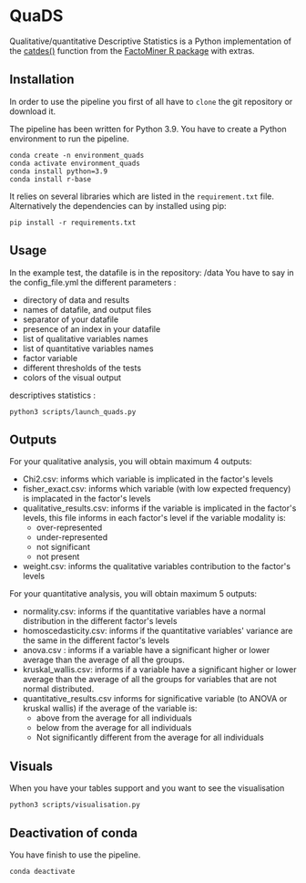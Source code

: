 # QuaDS

Qualitative/quantitative Descriptive Statistics is a Python implementation of the [catdes()](http://factominer.free.fr/factomethods/description-des-modalites.html) function from the [FactoMiner R package](http://factominer.free.fr) with extras.

## Installation
In order to use the pipeline you first of all have to `clone` the git
repository or download it.

The pipeline has been written for Python 3.9. 
You have to create a Python environment to run the pipeline.

    conda create -n environment_quads
    conda activate environment_quads
    conda install python=3.9
    conda install r-base

It relies on several libraries which are listed in the `requirement.txt` file.
Alternatively the dependencies can by installed using pip:

    pip install -r requirements.txt

## Usage
In the example test, the datafile is in the repository: /data
You have to say in the config_file.yml the different parameters :
  - directory of data and results
  - names of datafile, and output files
  - separator of your datafile
  - presence of an index in your datafile
  - list of qualitative variables names
  - list of quantitative variables names
  - factor variable
  - different thresholds of the tests
  - colors of the visual output

descriptives statistics :

    python3 scripts/launch_quads.py

## Outputs 
For your qualitative analysis, you will obtain maximum 4 outputs:
  - Chi2.csv: informs which variable is implicated in the factor's levels
  - fisher_exact.csv: informs which variable (with low expected frequency) is implacated in the factor's levels  
  - qualitative_results.csv: informs if the variable is implicated in the factor's levels, this file informs in each factor's level if the variable modality is:
    - over-represented
    - under-represented
    - not significant
    - not present
  - weight.csv: informs the qualitative variables contribution to the factor's levels
  
For your quantitative analysis, you will obtain maximum 5 outputs: 
  - normality.csv: informs if the quantitative variables have a normal distribution in the different factor's levels 
  - homoscedasticity.csv: informs if the quantitative variables' variance are the same in the different factor's levels 
  - anova.csv : informs if a variable have a significant higher or lower average than the average of all the groups.
  - kruskal_wallis.csv: informs if a variable have a significant higher or lower average than the average of all the groups for variables that are not normal distributed.
  - quantitative_results.csv informs for significative variable (to ANOVA or kruskal wallis) if the average of the variable is:
    - above from the average for all individuals
    - below from the average for all individuals
    - Not significantly different from the average for all individuals


## Visuals
When you have your tables support and you want to see the visualisation

    python3 scripts/visualisation.py


## Deactivation of conda
You have finish to use the pipeline.

    conda deactivate
